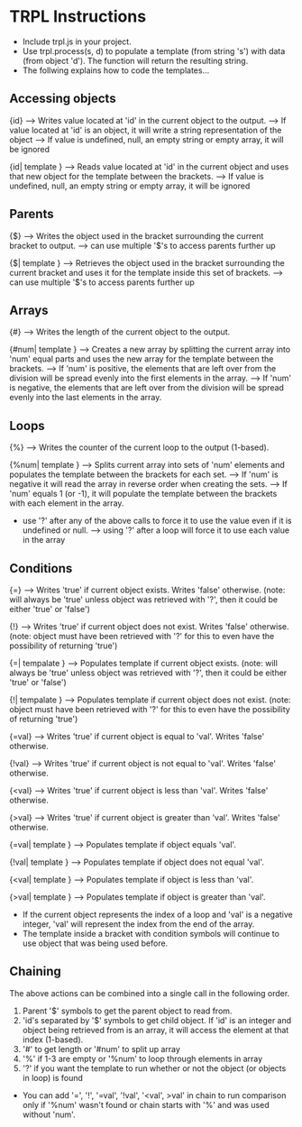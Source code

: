 TRPL Instructions
=================
- Include trpl.js in your project.
- Use trpl.process(s, d) to populate a template (from string 's') with data (from object 'd').  The function will return the resulting string.
- The follwing explains how to code the templates...

Accessing objects
-----------------
{id} --> Writes value located at 'id' in the current object to the output.
  --> If value located at 'id' is an object, it will write a string representation of the object
  --> If value is undefined, null, an empty string or empty array, it will be ignored
  
{id| template } -->  Reads value located at 'id' in the current object and uses that new object for the template between the brackets.
  --> If value is undefined, null, an empty string or empty array, it will be ignored

Parents
-------
{$} --> Writes the object used in the bracket surrounding the current bracket to output.
  --> can use multiple '$'s to access parents further up
  
{$| template } --> Retrieves the object used in the bracket surrounding the current bracket and uses it for the template inside this set of brackets.
  --> can use multiple '$'s to access parents further up

Arrays
------
{#} --> Writes the length of the current object to the output.

{#num| template } --> Creates a new array by splitting the current array into 'num' equal parts and uses the new array for the template between the brackets.
  --> If 'num' is positive, the elements that are left over from the division will be spread evenly into the first elements in the array.
  --> If 'num' is negative, the elements that are left over from the division will be spread evenly into the last elements in the array.

Loops
-----
{%} --> Writes the counter of the current loop to the output (1-based).

{%num| template } --> Splits current array into sets of 'num' elements and populates the template between the brackets for each set.
  --> If 'num' is negative it will read the array in reverse order when creating the sets.
  --> If 'num' equals 1 (or -1), it will populate the template between the brackets with each element in the array.

* use '?' after any of the above calls to force it to use the value even if it is undefined or null.
  --> using '?' after a loop will force it to use each value in the array

Conditions
----------
{=} --> Writes 'true' if current object exists.  Writes 'false' otherwise.  (note: will always be 'true' unless object was retrieved with '?', then it could be either 'true' or 'false')

{!} --> Writes 'true' if current object does not exist. Writes 'false' otherwise. (note: object must have been retrieved with '?' for this to even have the possibility of returning 'true')

{=| tempalate } --> Populates template if current object exists.  (note: will always be 'true' unless object was retrieved with '?', then it could be either 'true' or 'false')

{!| tempalate } --> Populates template if current object does not exist.  (note: object must have been retrieved with '?' for this to even have the possibility of returning 'true')

{=val} --> Writes 'true' if current object is equal to 'val'.  Writes 'false' otherwise.

{!val} --> Writes 'true' if current object is not equal to 'val'.  Writes 'false' otherwise.

{<val} --> Writes 'true' if current object is less than 'val'.  Writes 'false' otherwise.

{>val} --> Writes 'true' if current object is greater than 'val'.  Writes 'false' otherwise.

{=val| template } --> Populates template if object equals 'val'.

{!val| template } --> Populates template if object does not equal 'val'.

{<val| template } --> Populates template if object is less than 'val'.

{>val| template } --> Populates template if object is greater than 'val'.

* If the current object represents the index of a loop and 'val' is a negative integer, 'val' will represent the index from the end of the array.
* The template inside a bracket with condition symbols will continue to use object that was being used before.

Chaining
--------
The above actions can be combined into a single call in the following order.  
1) Parent '$' symbols to get the parent object to read from.
2) 'id's separated by '$' symbols to get child object.  If 'id' is an integer and object being retrieved from is an array, it will access the element at that index (1-based).
3) '#' to get length or '#num' to split up array
4) '%' if 1-3 are empty or '%num' to loop through elements in array
5) '?' if you want the template to run whether or not the object (or objects in loop) is found

* You can add '=', '!', '=val', '!val', '<val', >val' in chain to run comparison only if '%num' wasn't found or chain starts with '%' and was used without 'num'.
